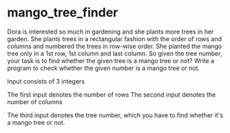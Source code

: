 # mango_tree_finder
Dora is interested so much in gardening and she plants more trees in her garden. She plants trees in a rectangular fashion with the order of rows and columns and numbered the trees in row-wise order. She planted the mango tree only in a 1st row, 1st column and last column. So given the tree number, your task is to find whether the given tree is a mango tree or not? Write a program to check whether the given number is a mango tree or not.

Input consists of 3 integers

The first input denotes the number of rows The second input denotes the number of columns

The third input denotes the tree number, which you have to find whether it's a mango tree or not.
